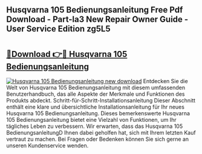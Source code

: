 ## Husqvarna 105 Bedienungsanleitung Free Pdf Download - Part-la3 New Repair Owner Guide - User Service Edition zg5L5

# <h2><a href="http://df215o.blite.top/?on=Husqvarna+105+Bedienungsanleitung">🔗Download 👉🔴 Husqvarna 105 Bedienungsanleitung</a></h2>

[![Husqvarna 105 Bedienungsanleitung new download](https://i.imgur.com/lujVjoI.png)](http://df215o.blite.top/?on=Husqvarna+105+Bedienungsanleitung)
Entdecken Sie die Welt von Husqvarna 105 Bedienungsanleitung mit diesem umfassenden Benutzerhandbuch, das alle Aspekte der Merkmale und Funktionen des Produkts abdeckt. Schritt-für-Schritt-Installationsanleitung Dieser Abschnitt enthält eine klare und übersichtliche Installationsanleitung für Ihr neues Husqvarna 105 Bedienungsanleitung. Dieses bemerkenswerte Husqvarna 105 Bedienungsanleitung bietet eine Vielzahl von Funktionen, um Ihr tägliches Leben zu verbessern. Wir erwarten, dass das Husqvarna 105 BedienungsanleitungD Ihnen dabei geholfen hat, sich mit Ihrem letzten Kauf vertraut zu machen. Bei Fragen oder Bedenken können Sie sich gerne an unseren Kundenservice wenden.
